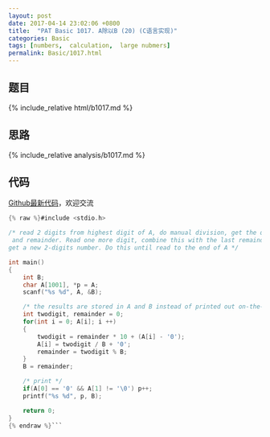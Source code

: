 ```yaml
---
layout: post
date: 2017-04-14 23:02:06 +0800
title:  "PAT Basic 1017. A除以B (20) (C语言实现)"
categories: Basic
tags: [numbers,  calculation,  large nubmers]
permalink: Basic/1017.html
---
```


## 题目

{% include_relative html/b1017.md %}

## 思路

{% include_relative analysis/b1017.md %}

## 代码

[Github最新代码](https://github.com/OliverLew/PAT/blob/master/PATBasic/1017.c)，欢迎交流

```c
{% raw %}#include <stdio.h>

/* read 2 digits from highest digit of A, do manual division, get the quotient
 and remainder. Read one more digit, combine this with the last remainder to
get a new 2-digits number. Do this until read to the end of A */

int main()
{
    int B;
    char A[1001], *p = A;
    scanf("%s %d", A, &B);

    /* the results are stored in A and B instead of printed out on-the-fly */
    int twodigit, remainder = 0;
    for(int i = 0; A[i]; i ++)
    {
        twodigit = remainder * 10 + (A[i] - '0');
        A[i] = twodigit / B + '0';
        remainder = twodigit % B;
    }
    B = remainder;

    /* print */
    if(A[0] == '0' && A[1] != '\0') p++;
    printf("%s %d", p, B);

    return 0;
}
{% endraw %}```